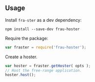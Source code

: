 ## Usage

Install `fra-ster` as a dev dependency:

```shell
npm install --save-dev frau-hoster
```

Require the package:

```javascript
var fraster = require('frau-hoster');
```

Create a hoster.

```javascript
var hoster = fraster.getHoster( opts );
// Host the free-range application.
hoster.host();
```